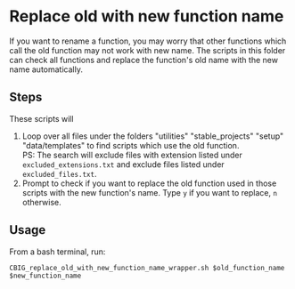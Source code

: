 # Replace old with new function name
If you want to rename a function, you may worry that other functions which call the old function may not work with new name. The scripts in this folder can check all functions and replace the function's old name with the new name automatically.

## Steps 
These scripts will   
1) Loop over all files under the folders "utilities" "stable_projects" "setup" "data/templates" to find scripts which use the old function.   
PS: The search will exclude files with extension listed under `excluded_extensions.txt` and exclude files listed under `excluded_files.txt`.  
2) Prompt to check if you want to replace the old function used in those scripts with the new function's name. Type `y` if you want to replace, `n` otherwise. 

## Usage
From a bash terminal, run:
```
CBIG_replace_old_with_new_function_name_wrapper.sh $old_function_name $new_function_name
```
